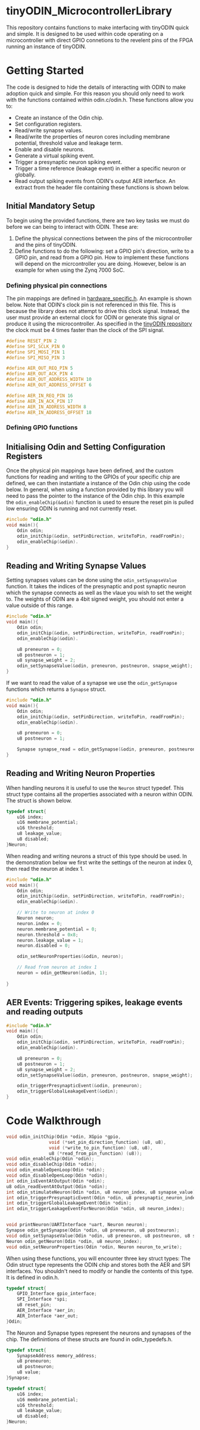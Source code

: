 # tinyODIN_MicrocontrollerLibrary
This repository contains functions to make interfacing with tinyODIN quick and simple. It is designed to be used within code operating on a microcontroller with direct GPIO connetions to the revelent pins of the FPGA running an instance of tinyODIN. 

# Getting Started
The code is designed to hide the details of interacting with ODIN to make adoption quick and simple. For this reason you should only need to work with the functions contained within odin.c/odin.h. These functions allow you to:
  - Create an instance of the Odin chip.
  - Set configuration registers. 
  - Read/write synapse values.
  - Read/write the properties of neuron cores including membrane potential, threshold value and leakage term.
  - Enable and disable neurons.
  - Generate a virtual spiking event.
  - Trigger a presynaptic neuron spiking event.
  - Trigger a time reference (leakage event) in either a specific neuron or globally.
  - Read output spiking events from ODIN's output AER interface.
An extract from the header file containing these functions is shown below.
## Initial Mandatory Setup
To begin using the provided functions, there are two key tasks we must do before we can being to interact with ODIN. These are:
1. Define the physical connections between the pins of the microcontroller and the pins of tinyODIN.
2. Define functions to do the following: set a GPIO pin's direction, write to a GPIO pin, and read from a GPIO pin.
How to implement these functions will depend on the micrcontroller you are doing. However, below is an example for when using the Zynq 7000 SoC.
### Defining physical pin connections
The pin mappings are defined in [hardware_specific.h](https://github.com/dan-mannion/tinyODIN_MicrocontrollerLibrary/blob/be1a8a89885529c55dd56d775294fd33ca26cbc1/hardware_specific.h#L14C1-L28C1). An example is shown below. Note that ODIN's clock pin is not referenced in this file. This is because the library does not attempt to drive this clock signal. Instead, the user must provide an external clock for ODIN or generate this signal or produce it using the microcontroller. As specified in the [tinyODIN repository](https://github.com/ChFrenkel/tinyODIN/tree/main/doc) the clock must be 4 times faster than the clock of the SPI signal. 
```c
#define RESET_PIN 2
#define SPI_SCLK_PIN 0
#define SPI_MOSI_PIN 1
#define SPI_MISO_PIN 3

#define AER_OUT_REQ_PIN 5
#define AER_OUT_ACK_PIN 4
#define AER_OUT_ADDRESS_WIDTH 10
#define AER_OUT_ADDRESS_OFFSET 6

#define AER_IN_REQ_PIN 16
#define AER_IN_ACK_PIN 17
#define AER_IN_ADDRESS_WIDTH 8
#define AER_IN_ADDRESS_OFFSET 18
```
### Defining GPIO functions
## Initialising Odin and Setting Configuration Registers
Once the physical pin mappings have been defined, and the custom functions for reading and writing to the GPIOs of your specific chip are defined, we can then instantiate a instance of the Odin chip using the code below. In general, when using a function provided by this library you will need to pass the pointer to the instance of the Odin chip. In this example the ``` odin_enableChip(&odin) ``` function is used to ensure the reset pin is pulled low ensuring ODIN is running and not currently reset. 
```c
#include "odin.h"
void main(){
	Odin odin;
	odin_initChip(&odin, setPinDirection, writeToPin, readFromPin);
	odin_enableChip(&odin). 
}
```

## Reading and Writing Synapse Values
Setting synapses values can be done using the ```odin_setSynapseValue``` function. It takes the indices of the presynaptic and post synaptic neuron which the synapse connects as well as the vlaue you wish to set the weight to. The weights of ODIN are a 4bit signed weight, you should not enter a value outside of this range. 
```c
#include "odin.h"
void main(){
	Odin odin;
	odin_initChip(&odin, setPinDirection, writeToPin, readFromPin);
	odin_enableChip(&odin).

	u8 preneuron = 0;
	u8 postneuron = 1;
	u8 synapse_weight = 2;
	odin_setSynapseValue(&odin, preneuron, postneuron, snapse_weight);
}
```
If we want to read the value of a synapse we use the ```odin_getSynapse``` functions which returns a ```Synapse``` struct.
```c
#include "odin.h"
void main(){
	Odin odin;
	odin_initChip(&odin, setPinDirection, writeToPin, readFromPin);
	odin_enableChip(&odin).

	u8 preneuron = 0;
	u8 postneuron = 1;

	Synapse synapse_read = odin_getSynapse(&odin, preneuron, postneuron);
}
```
## Reading and Writing Neuron Properties
When handling neurons it is useful to use the ```Neuron``` struct typedef. This struct type contains all the properties associated with a neuron within ODIN. The struct is shown below. 
```c
typedef struct{
	u16 index;
	u16 membrane_potential;
	u16 threshold;
	u8 leakage_value;
	u8 disabled;
}Neuron;
```
When reading and writing neurons a struct of this type should be used. In the demonstration below we first write the settings of the neuron at index 0, then read the neuron at index 1. 
```c
#include "odin.h"
void main(){
	Odin odin;
	odin_initChip(&odin, setPinDirection, writeToPin, readFromPin);
	odin_enableChip(&odin).

	// Write to neuron at index 0
	Neuron neuron;
	neuron.index = 0;
	neuron.membrane_potential = 0;
	neuron.threshold = 0x8;
	neuron.leakage_value = 1;
	neuron.disabled = 0;

	odin_setNeuronProperties(&odin, neuron);

	// Read from neuron at index 1
	neuron = odin_getNeuron(&odin, 1);
	
}

```

## AER Events: Triggering spikes, leakage events and reading outputs
```c
#include "odin.h"
void main(){
	Odin odin;
	odin_initChip(&odin, setPinDirection, writeToPin, readFromPin);
	odin_enableChip(&odin).

	u8 preneuron = 0;
	u8 postneuron = 1;
	u8 synapse_weight = 2;
	odin_setSynapseValue(&odin, preneuron, postneuron, snapse_weight);

	odin_triggerPresynapticEvent(&odin, preneuron);
	odin_triggerGlobalLeakageEvent(&odin);
}
```

# Code Walkthrough
```c
void odin_initChip(Odin *odin, XGpio *gpio,
                void (*set_pin_direction_function) (u8, u8),
                void (*write_to_pin_function) (u8, u8),
                u8 (*read_from_pin_function) (u8));
void odin_enableChip(Odin *odin);
void odin_disableChip(Odin *odin);
void odin_enableOpenLoop(Odin *odin);
void odin_disableOpenLoop(Odin *odin);
int odin_isEventAtOutput(Odin *odin);
u8 odin_readEventAtOutput(Odin *odin);
int odin_stimulateNeuron(Odin *odin, u8 neuron_index, u8 synapse_value);
int odin_triggerPresynapticEvent(Odin *odin, u8 presynaptic_neuron_index);
int odin_triggerGlobalLeakageEvent(Odin *odin);
int odin_triggerLeakageEventForNeuron(Odin *odin, u8 neuron_index);


void printNeuron(UARTInterface *uart, Neuron neuron);
Synapse odin_getSynapse(Odin *odin, u8 preneuron, u8 postneuron);
void odin_setSynapseValue(Odin *odin, u8 preneuron, u8 postneuron, u8 synapse_value);
Neuron odin_getNeuron(Odin *odin, u8 neuron_index);
void odin_setNeuronProperties(Odin *odin, Neuron neuron_to_write);
```

When using these functions, you will encounter three key struct types: The Odin struct type represents the ODIN chip and stores both the AER and SPI interfaces. You shouldn't need to modify or handle the contents of this type. It is defined in odin.h.
```c
typedef struct{
	GPIO_Interface gpio_interface;
	SPI_Interface *spi;
	u8 reset_pin;
	AER_Interface *aer_in;
	AER_Interface *aer_out;
}Odin;
```
The Neuron and Synapse types represent the neurons and synapses of the chip. The definintions of these structs are found in odin_typedefs.h. 
```c
typedef struct{
	SynapseAddress memory_address;
	u8 preneuron;
	u8 postneuron;
	u8 value;
}Synapse;

typedef struct{
	u16 index;
	u16 membrane_potential;
	u16 threshold;
	u8 leakage_value;
	u8 disabled;
}Neuron;
```
